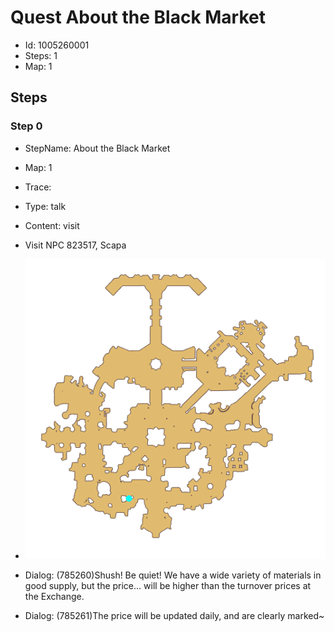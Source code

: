 # Quest About the Black Market

- Id: 1005260001
- Steps: 1
- Map: 1

## Steps

### Step 0
- StepName:  About the Black Market
- Map:  1
- Trace:  
- Type:  talk
- Content:  visit
- Visit NPC 823517, Scapa

- ![images/1005260001_0.png](images/1005260001_0.png)
- Dialog: (785260)Shush! Be quiet! We have a wide variety of materials in good supply, but the price... will be higher than the turnover prices at the Exchange.
- Dialog: (785261)The price will be updated daily, and are clearly marked~


